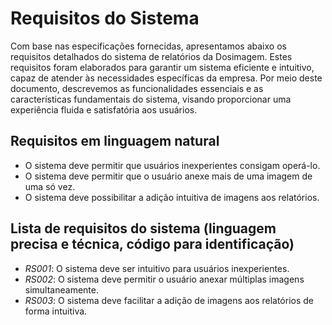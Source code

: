 # Requisitos do Sistema
Com base nas especificações fornecidas, apresentamos abaixo os requisitos detalhados do sistema de relatórios da Dosimagem. Estes requisitos foram elaborados para garantir um sistema eficiente e intuitivo, capaz de atender às necessidades específicas da empresa. Por meio deste documento, descrevemos as funcionalidades essenciais e as características fundamentais do sistema, visando proporcionar uma experiência fluida e satisfatória aos usuários.

## Requisitos em linguagem natural 
- O sistema deve permitir que usuários inexperientes consigam operá-lo.
- O sistema deve permitir que o usuário anexe mais de uma imagem de uma só vez.
- O sistema deve possibilitar a adição intuitiva de imagens aos relatórios.

## Lista de requisitos do sistema (linguagem precisa e técnica, código para identificação) 
- *RS001*: O sistema deve ser intuitivo para usuários inexperientes.
- *RS002*: O sistema deve permitir o usuário anexar múltiplas imagens simultaneamente.
- *RS003*: O sistema deve facilitar a adição de imagens aos relatórios de forma intuitiva.
